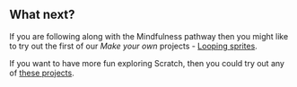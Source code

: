 ## What next?

If you are following along with the Mindfulness pathway then you might like to try out the first of our *Make your own* projects - [Looping sprites](https://learning-admin.raspberrypi.org/en/projects/looping-sprites).

If you want to have more fun exploring Scratch, then you could try out any of [these projects](https://projects.raspberrypi.org/en/projects?software%5B%5D=scratch).
